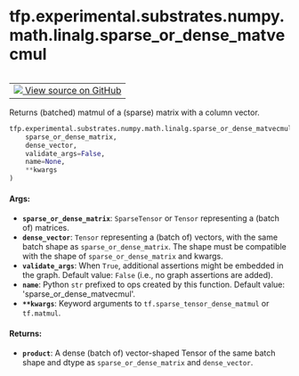 <div itemscope itemtype="http://developers.google.com/ReferenceObject">
<meta itemprop="name" content="tfp.experimental.substrates.numpy.math.linalg.sparse_or_dense_matvecmul" />
<meta itemprop="path" content="Stable" />
</div>

# tfp.experimental.substrates.numpy.math.linalg.sparse_or_dense_matvecmul


<table class="tfo-notebook-buttons tfo-api" align="left">

<td>
  <a target="_blank" href="https://github.com/tensorflow/probability/blob/master/tensorflow_probability/python/experimental/substrates/numpy/math/linalg.py">
    <img src="https://www.tensorflow.org/images/GitHub-Mark-32px.png" />
    View source on GitHub
  </a>
</td></table>



Returns (batched) matmul of a (sparse) matrix with a column vector.

``` python
tfp.experimental.substrates.numpy.math.linalg.sparse_or_dense_matvecmul(
    sparse_or_dense_matrix,
    dense_vector,
    validate_args=False,
    name=None,
    **kwargs
)
```



<!-- Placeholder for "Used in" -->


#### Args:


* <b>`sparse_or_dense_matrix`</b>: `SparseTensor` or `Tensor` representing a (batch of)
  matrices.
* <b>`dense_vector`</b>: `Tensor` representing a (batch of) vectors, with the same
  batch shape as `sparse_or_dense_matrix`. The shape must be compatible with
  the shape of `sparse_or_dense_matrix` and kwargs.
* <b>`validate_args`</b>: When `True`, additional assertions might be embedded in the
  graph.
  Default value: `False` (i.e., no graph assertions are added).
* <b>`name`</b>: Python `str` prefixed to ops created by this function.
  Default value: 'sparse_or_dense_matvecmul'.
* <b>`**kwargs`</b>: Keyword arguments to `tf.sparse_tensor_dense_matmul` or
  `tf.matmul`.


#### Returns:


* <b>`product`</b>: A dense (batch of) vector-shaped Tensor of the same batch shape and
dtype as `sparse_or_dense_matrix` and `dense_vector`.